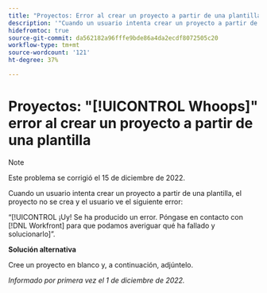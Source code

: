 ```yaml
---
title: "Proyectos: Error al crear un proyecto a partir de una plantilla"
description: '"Cuando un usuario intenta crear un proyecto a partir de una plantilla, el proyecto no se crea y el usuario ve el error ¡Guau! Se ha producido un error. Póngase en contacto con Workfront para que podamos averiguar qué ha fallado y solucionarlo.”'
hidefromtoc: true
source-git-commit: da562182a96fffe9bde86a4da2ecdf8072505c20
workflow-type: tm+mt
source-wordcount: '121'
ht-degree: 37%

---
```



# Proyectos: &quot;[!UICONTROL Whoops]&quot; error al crear un proyecto a partir de una plantilla

>[!NOTE]
>
>Este problema se corrigió el 15 de diciembre de 2022.

Cuando un usuario intenta crear un proyecto a partir de una plantilla, el proyecto no se crea y el usuario ve el siguiente error:

“[!UICONTROL ¡Uy! Se ha producido un error. Póngase en contacto con [!DNL Workfront] para que podamos averiguar qué ha fallado y solucionarlo]”.

**Solución alternativa**

Cree un proyecto en blanco y, a continuación, adjúntelo.

_Informado por primera vez el 1 de diciembre de 2022._

